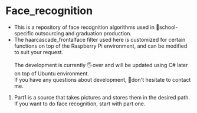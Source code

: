 # Face_recognition
  - This is a repository of face recognition algorithms used in 🏫school-specific outsourcing and graduation production.</br>
  - The haarcascade_frontalface filter used here is customized for certain functions on top of the Raspberry Pi environment, and can be modified to suit your request.</br></br>
The development is currently 🖐over and will be updated using C# later on top of Ubuntu environment.</br>
If you have any questions about development, 🙏don't hesitate to contact me.


1. Part1 is a source that takes pictures and stores them in the desired path. If you want to do face recognition, start with part one.</br>
